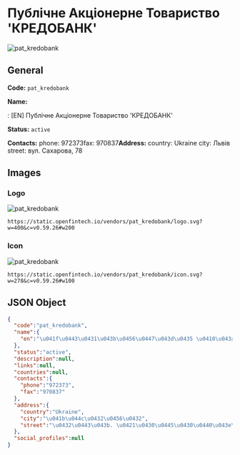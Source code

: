 
# Публічне Акціонерне Товариство 'КРЕДОБАНК' 
![pat_kredobank](https://static.openfintech.io/vendors/pat_kredobank/logo.svg?w=400&c=v0.59.26#w200)  

## General 
 
**Code:** `pat_kredobank` 
 
**Name:** 
 
:	[EN] Публічне Акціонерне Товариство 'КРЕДОБАНК' 
 
**Status:** `active` 
 
**Contacts:** 
phone: 972373fax: 970837**Address:** 
country: Ukraine 
city: Львів 
street: вул. Сахарова, 78 

## Images 

### Logo 
 
![pat_kredobank](https://static.openfintech.io/vendors/pat_kredobank/logo.svg?w=400&c=v0.59.26#w200)  

```
https://static.openfintech.io/vendors/pat_kredobank/logo.svg?w=400&c=v0.59.26#w200
```  

### Icon 
 
![pat_kredobank](https://static.openfintech.io/vendors/pat_kredobank/icon.svg?w=278&c=v0.59.26#w100)  

```
https://static.openfintech.io/vendors/pat_kredobank/icon.svg?w=278&c=v0.59.26#w100
```  

## JSON Object 

```json
{
  "code":"pat_kredobank",
  "name":{
    "en":"\u041f\u0443\u0431\u043b\u0456\u0447\u043d\u0435 \u0410\u043a\u0446\u0456\u043e\u043d\u0435\u0440\u043d\u0435 \u0422\u043e\u0432\u0430\u0440\u0438\u0441\u0442\u0432\u043e '\u041a\u0420\u0415\u0414\u041e\u0411\u0410\u041d\u041a'"
  },
  "status":"active",
  "description":null,
  "links":null,
  "countries":null,
  "contacts":{
    "phone":"972373",
    "fax":"970837"
  },
  "address":{
    "country":"Ukraine",
    "city":"\u041b\u044c\u0432\u0456\u0432",
    "street":"\u0432\u0443\u043b. \u0421\u0430\u0445\u0430\u0440\u043e\u0432\u0430, 78"
  },
  "social_profiles":null
}
```  
